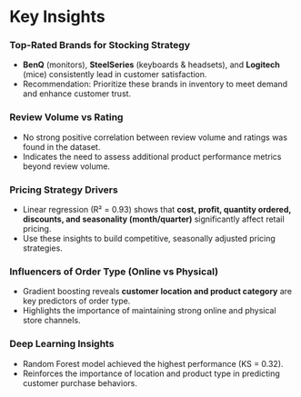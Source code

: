 # Key Insights

### Top-Rated Brands for Stocking Strategy
- **BenQ** (monitors), **SteelSeries** (keyboards & headsets), and **Logitech** (mice) consistently lead in customer satisfaction.
- Recommendation: Prioritize these brands in inventory to meet demand and enhance customer trust.

### Review Volume vs Rating
- No strong positive correlation between review volume and ratings was found in the dataset.
- Indicates the need to assess additional product performance metrics beyond review volume.

### Pricing Strategy Drivers
- Linear regression (R² = 0.93) shows that **cost, profit, quantity ordered, discounts, and seasonality (month/quarter)** significantly affect retail pricing.
- Use these insights to build competitive, seasonally adjusted pricing strategies.

### Influencers of Order Type (Online vs Physical)
- Gradient boosting reveals **customer location and product category** are key predictors of order type.
- Highlights the importance of maintaining strong online and physical store channels.

### Deep Learning Insights
- Random Forest model achieved the highest performance (KS = 0.32).
- Reinforces the importance of location and product type in predicting customer purchase behaviors.
